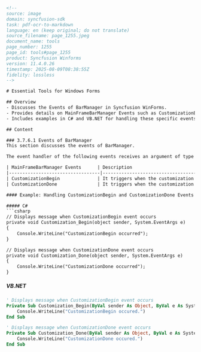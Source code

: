 ```html
<!-- 
source: image
domain: syncfusion-sdk
task: pdf-ocr-to-markdown
language: en (keep original; do not translate)
source_filename: page_1255.jpeg
document_name: tools
page_number: 1255
page_id: tools#page_1255
product: Syncfusion Winforms
version: 11.4.0.26
timestamp: 2025-08-09T08:38:55Z
fidelity: lossless
-->

# Essential Tools for Windows Forms

## Overview
- Discusses the Events of BarManager in Syncfusion WinForms.
- Provides details on MainFrameBarManager Events such as CustomizationBegin and CustomizationDone.
- Includes examples in C# and VB.NET for handling these specific events.

## Content

### 3.7.6.1 Events of BarManager
This section discusses the events of BarManager.

The event handler of the following events receives an argument of type EventArgs.

| MainFrameBarManager Events      | Description                                       |
|----------------------------------|---------------------------------------------------|
| CustomizationBegin              | It triggers when the customization dialog is about to be shown. |
| CustomizationDone               | It triggers when the customization dialog has been closed. |

#### Example: Handling CustomizationBegin and CustomizationDone Events

##### C#
```csharp
// Displays message when CustomizationBegin event occurs
private void Customization_Begin(object sender, System.EventArgs e)
{
    Console.WriteLine("CustomizationBegin occurred");
}

// Displays message when CustomizationDone event occurs
private void Customization_Done(object sender, System.EventArgs e)
{
    Console.WriteLine("CustomizationDone occurred");
}
```

##### VB.NET
```vb
' Displays message when CustomizationBegin event occurs
Private Sub Customization_Begin(ByVal sender As Object, ByVal e As System.EventArgs)
    Console.WriteLine("CustomizationBegin occured.")
End Sub

' Displays message when CustomizationDone event occurs
Private Sub Customization_Done(ByVal sender As Object, ByVal e As System.EventArgs)
    Console.WriteLine("CustomizationDone occured.")
End Sub
```

<!-- tags: [events, barmanager, windows forms, syncfusion, c#, vb.net] keywords: [customizationbegin, customizationdone, mainframebarmanager, eventargs, syncfusion winforms, handling events] -->
```